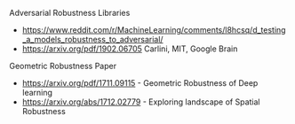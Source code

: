 Adversarial Robustness Libraries
- https://www.reddit.com/r/MachineLearning/comments/l8hcsq/d_testing_a_models_robustness_to_adversarial/
- https://arxiv.org/pdf/1902.06705 Carlini, MIT, Google Brain


Geometric Robustness Paper
- https://arxiv.org/pdf/1711.09115 - Geometric Robustness of Deep learning
- https://arxiv.org/abs/1712.02779 - Exploring landscape of Spatial Robustness
